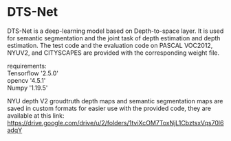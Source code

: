 # DTS-Net
DTS-Net is a deep-learning model based on Depth-to-space layer. It is used for semantic segmentation and the joint task of depth estimation and depth estimation.
The test code and the evaluation code on PASCAL VOC2012, NYUV2, and CITYSCAPES are provided with the corresponding weight file. 

requirements: <br />
Tensorflow '2.5.0' <br />
opencv '4.5.1' <br />
Numpy '1.19.5' <br />

NYU depth V2 groudtruth depth maps and semantic segmentation maps are saved in custom formats for easier use with the provided code, they are available at this link: https://drive.google.com/drive/u/2/folders/1tviXcOM7ToxNjL1CbztsxVqs70l6adqY <br />
